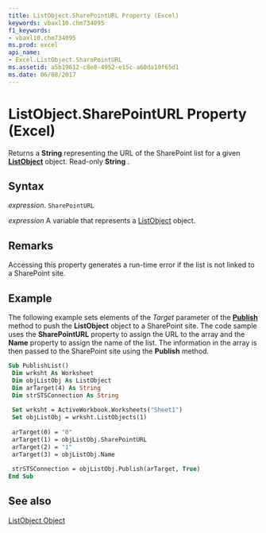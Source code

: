 ```yaml
---
title: ListObject.SharePointURL Property (Excel)
keywords: vbaxl10.chm734095
f1_keywords:
- vbaxl10.chm734095
ms.prod: excel
api_name:
- Excel.ListObject.SharePointURL
ms.assetid: a5b19612-c8e8-4952-e15c-a60da10f65d1
ms.date: 06/08/2017
---
```



# ListObject.SharePointURL Property (Excel)

 Returns a **String** representing the URL of the SharePoint list for a given **[ListObject](Excel.ListObject.md)** object. Read-only **String** .


## Syntax

 _expression_. `SharePointURL`

 _expression_ A variable that represents a [ListObject](./Excel.ListObject.md) object.


## Remarks

Accessing this property generates a run-time error if the list is not linked to a SharePoint site.


## Example

The following example sets elements of the  _Target_ parameter of the **[Publish](Excel.ListObject.Publish.md)** method to push the **ListObject** object to a SharePoint site. The code sample uses the **SharePointURL** property to assign the URL to the array and the **Name** property to assign the name of the list. The information in the array is then passed to the SharePoint site using the **Publish** method.


```vb
Sub PublishList() 
 Dim wrksht As Worksheet 
 Dim objListObj As ListObject 
 Dim arTarget(4) As String 
 Dim strSTSConnection As String 
 
 Set wrksht = ActiveWorkbook.Worksheets("Sheet1") 
 Set objListObj = wrksht.ListObjects(1) 
 
 arTarget(0) = "0" 
 arTarget(1) = objListObj.SharePointURL 
 arTarget(2) = "1" 
 arTarget(3) = objListObj.Name 
 
 strSTSConnection = objListObj.Publish(arTarget, True) 
End Sub
```


## See also


[ListObject Object](Excel.ListObject.md)

